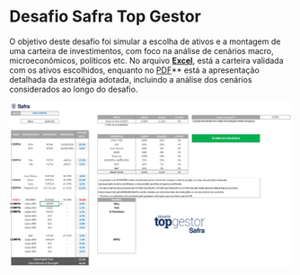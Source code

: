 #  Desafio Safra Top Gestor

O objetivo deste desafio foi simular a escolha de ativos e a montagem de uma carteira de investimentos, com foco na análise de cenários macro, microeconômicos, políticos etc. No arquivo **[Excel](safra-top-gestor-portifolio-de-investimentos.xlsx)**, está a carteira validada com os ativos escolhidos, enquanto no [PDF](safra-top-gestor-carta-ao-investidor.pdf)** está a apresentação detalhada da estratégia adotada, incluindo a análise dos cenários considerados ao longo do desafio.

![Projeto](Safra.PNG)
